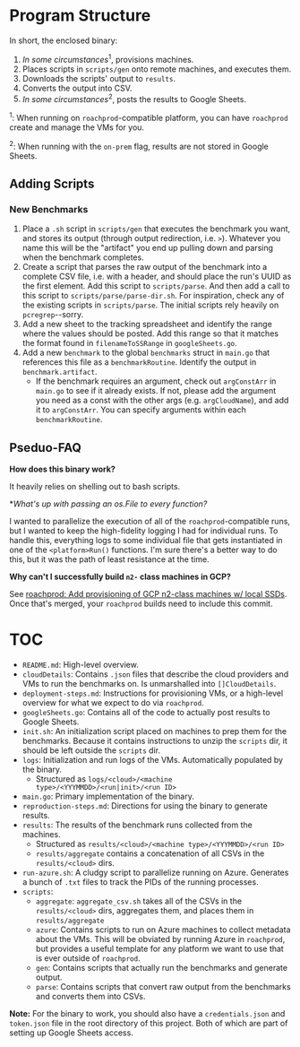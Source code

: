 # Program Structure

In short, the enclosed binary:

1. _In some circumstances_<sup>1</sup>, provisions machines.
1. Places scripts in `scripts/gen` onto remote machines, and executes them.
1. Downloads the scripts' output to `results`.
1. Converts the output into CSV.
1. _In some circumstances_<sup>2</sup>, posts the results to Google Sheets.

<sup>1</sup>: When running on `roachprod`-compatible platform, you can have `roachprod` create and manage the VMs for you.

<sup>2</sup>: When running with the `on-prem` flag, results are not stored in Google Sheets.

## Adding Scripts

### New Benchmarks

1. Place a `.sh` script in `scripts/gen` that executes the benchmark you want, and stores its output (through output redirection, i.e. `>`). Whatever you name this will be the "artifact" you end up pulling down and parsing when the benchmark completes.
1. Create a script that parses the raw output of the benchmark into a complete CSV file, i.e. with a header, and should place the run's UUID as the first element. Add this script to `scripts/parse`. And then add a call to this script to `scripts/parse/parse-dir.sh`.
  For inspiration, check any of the existing scripts in `scripts/parse`. The initial scripts rely heavily on `pcregrep`--sorry.
1. Add a new sheet to the tracking spreadsheet and identify the range where the values should be posted. Add this range so that it matches the format found in `filenameToSSRange` in `googleSheets.go`.
1. Add a new `benchmark` to the global `benchmarks` struct in `main.go` that references this file as a `benchmarkRoutine`. Identify the output in `benchmark.artifact`.
    - If the benchmark requires an argument, check out `argConstArr` in `main.go` to see if it already exists. If not, please add the argument you need as a const with the other args (e.g. `argCloudName`), and add it to `argConstArr`. You can specify arguments within each `benchmarkRoutine`.

## Pseduo-FAQ

**How does this binary work?**

It heavily relies on shelling out to bash scripts.

**What's up with passing an *os.File to every function?**

I wanted to parallelize the execution of all of the `roachprod`-compatible runs, but I wanted to keep the high-fidelity logging I had for individual runs. To handle this, everything logs to some individual file that gets instantiated in one of the `<platform>Run()` functions. I'm sure there's a better way to do this, but it was the path of least resistance at the time.

**Why can't I successfully build `n2-` class machines in GCP?**

See [roachprod: Add provisioning of GCP n2-class machines w/ local SSDs](https://github.com/cockroachdb/cockroach/pull/40801). Once that's merged, your `roachprod` builds need to include this commit.

# TOC

- `README.md`: High-level overview.
- `cloudDetails`: Contains `.json` files that describe the cloud providers and VMs to run the benchmarks on. Is unmarshalled into `[]CloudDetails`.
- `deployment-steps.md`: Instructions for provisioning VMs, or a high-level overview for what we expect to do via `roachprod`.
- `googleSheets.go`: Contains all of the code to actually post results to Google Sheets.
- `init.sh`: An initialization script placed on machines to prep them for the benchmarks. Because it contains instructions to unzip the `scripts` dir, it should be left outside the `scripts` dir.
- `logs`: Initialization and run logs of the VMs. Automatically populated by the binary.
    - Structured as `logs/<cloud>/<machine type>/<YYYMMDD>/<run|init>/<run ID>`
- `main.go`: Primary implementation of the binary.
- `reproduction-steps.md`: Directions for using the binary to generate results.
- `results`: The results of the benchmark runs collected from the machines.
    - Structured as `results/<cloud>/<machine type>/<YYYMMDD>/<run ID>`
    - `results/aggregate` contains a concatenation of all CSVs in the `results/<cloud>` dirs.
- `run-azure.sh`: A cludgy script to parallelize running on Azure. Generates a bunch of `.txt` files to track the PIDs of the running processes.
- `scripts`: 
    - `aggregate`: `aggregate_csv.sh` takes all of the CSVs in the `results/<cloud>` dirs, aggregates them, and places them in `results/aggregate`
    - `azure`: Contains scripts to run on Azure machines to collect metadata about the VMs. This will be obviated by running Azure in `roachprod`, but provides a useful template for any platform we want to use that is ever outside of `roachprod`.
    - `gen`: Contains scripts that actually run the benchmarks and generate output.
    - `parse`: Contains scripts that convert raw output from the benchmarks and converts them into CSVs.

**Note:** For the binary to work, you should also have a `credentials.json` and `token.json` file in the root directory of this project. Both of which are part of setting up Google Sheets access.
